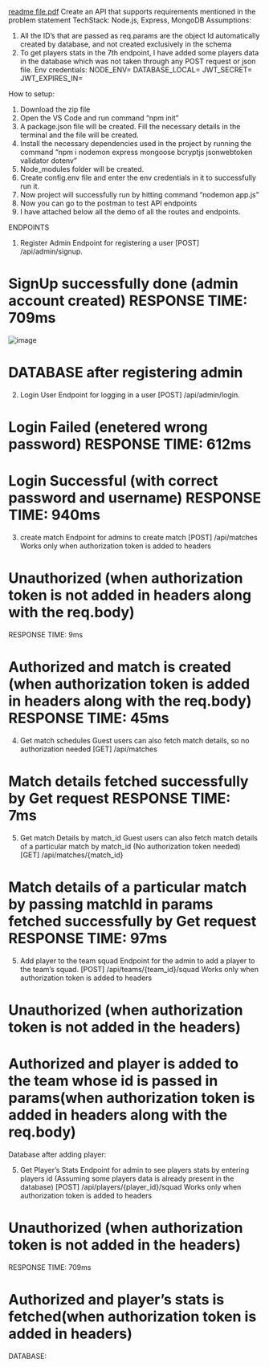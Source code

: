 [readme file.pdf](https://github.com/smritizz/cricbuzz/files/14875763/readme.file.pdf)
Create an API that supports requirements mentioned in the problem statement
TechStack: Node.js, Express, MongoDB
Assumptions:
1. All the ID’s that are passed as req.params are the object Id automatically created by database, and not created exclusively in the schema
2. To get players stats in the 7th endpoint, I have added some players data in the database which was not taken through any POST request or json file.
Env credentials:
NODE_ENV=
DATABASE_LOCAL=
JWT_SECRET=
JWT_EXPIRES_IN=

How to setup:
1.	Download the zip file
2.	Open the VS Code and run command “npm init” 
3.	A package.json file will be created. Fill the necessary details in the terminal and the file will be created.
4.	Install the necessary dependencies used in the project by running the command “npm i nodemon express mongoose bcryptjs jsonwebtoken validator dotenv”
5.	Node_modules folder will be created.
6.	Create config.env file and enter the env credentials in it to successfully run it.
7.	Now project will successfully run by hitting command “nodemon app.js”
8.	Now you can go to the postman to test API endpoints
9.	I have attached below all the demo of all the routes and endpoints.

ENDPOINTS 

1. Register Admin 
Endpoint for registering a user
[POST] /api/admin/signup.
# SignUp successfully done (admin account created)   RESPONSE TIME: 709ms
![image](https://github.com/smritizz/cricbuzz/assets/93935378/150000a6-f556-4fb4-b5c2-5d1c20bfb28a)

 

# DATABASE after registering admin                       
 

2. Login User
Endpoint for logging in a user
[POST] /api/admin/login.
# Login Failed (enetered wrong password)   RESPONSE TIME: 612ms
 
# Login Successful (with correct password and username) RESPONSE TIME: 940ms
    

3. create match
Endpoint for admins to create match
[POST] /api/matches
Works only when authorization token is added to headers
# Unauthorized (when authorization token is not added in headers along with the req.body)
RESPONSE TIME: 9ms
 

# Authorized and match is created (when authorization token is added in headers along with the req.body)  RESPONSE TIME: 45ms
  

4. Get match schedules
Guest users can also fetch match details, so no authorization needed
[GET] /api/matches
# Match details fetched successfully by Get request  RESPONSE TIME: 7ms

 
5. Get match Details by match_id
Guest users can also fetch match details of a particular match by match_id (No authorization token needed)      [GET] /api/matches/{match_id}
# Match details of a particular match by passing matchId in params fetched successfully by Get request       RESPONSE TIME: 97ms
 
 

5. Add player to the team squad
Endpoint for the admin to add a player to the team’s squad.
      [POST] /api/teams/{team_id}/squad
Works only when authorization token is added to headers
# Unauthorized (when authorization token is not added in the headers)
 
# Authorized and player is added to the team whose id is passed in params(when authorization token is added in headers along with the req.body)
 
Database after adding player:
 
5. Get Player’s Stats
Endpoint for admin to see players stats by entering players id (Assuming some players data is already present in the database)
      [POST] /api/players/{player_id}/squad
Works only when authorization token is added to headers
# Unauthorized (when authorization token is not added in the headers)
 RESPONSE TIME: 709ms
 

# Authorized and player’s stats is fetched(when authorization token is added in headers)
 

DATABASE:
 

 

 









